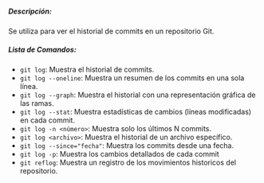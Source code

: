 ##### *Descripción*:
Se utiliza para ver el historial de commits en un repositorio Git.
##### Lista de Comandos:
- `git log`: Muestra el historial de commits.
- `git log --oneline`: Muestra un resumen de los commits en una sola línea.
- `git log --graph`: Muestra el historial con una representación gráfica de las ramas.
- `git log --stat`: Muestra estadísticas de cambios (líneas modificadas) en cada commit.
- `git log -n <número>`: Muestra solo los últimos N commits.
- `git log <archivo>`: Muestra el historial de un archivo específico.
- `git log --since="fecha"`: Muestra los commits desde una fecha.
- `git log -p`: Muestra los cambios detallados de cada commit
- `git reflog`: Muestra un registro de los movimientos historicos del repositorio.